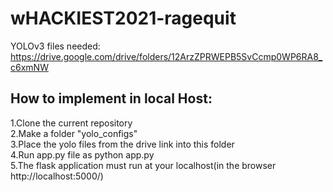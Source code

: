 # wHACKIEST2021-ragequit

YOLOv3 files needed:
https://drive.google.com/drive/folders/12ArzZPRWEPB5SvCcmp0WP6RA8_c6xmNW


## How to implement in local Host:

1.Clone the current repository<br />
2.Make a folder "yolo_configs"<br />
3.Place the yolo files from the drive link into this folder<br />
4.Run app.py file as  python app.py<br />
5.The flask application must run at your localhost(in the browser http://localhost:5000/)<br />
